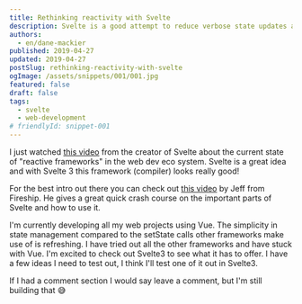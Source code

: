 ```yaml
---
title: Rethinking reactivity with Svelte
description: Svelte is a good attempt to reduce verbose state updates and asignments on the Front end.
authors:
  - en/dane-mackier
published: 2019-04-27
updated: 2019-04-27
postSlug: rethinking-reactivity-with-svelte
ogImage: /assets/snippets/001/001.jpg
featured: false
draft: false
tags:
  - svelte
  - web-development
# friendlyId: snippet-001
---
```


I just watched [this video](https://www.youtube.com/watch?v=AdNJ3fydeao) from the creator of Svelte about the current state of "reactive frameworks" in the web dev eco system. Svelte is a great idea and with Svelte 3 this framework (compiler) looks really good!

For the best intro out there you can check out [this video](https://www.youtube.com/watch?v=043h4ugAj4c) by Jeff from Fireship. He gives a great quick crash course on the important parts of Svelte and how to use it.

I'm currently developing all my web projects using Vue. The simplicity in state management compared to the setState calls other frameworks make use of is refreshing. I have tried out all the other frameworks and have stuck with Vue. I'm excited to check out Svelte3 to see what it has to offer. I have a few ideas I need to test out, I think I'll test one of it out in Svelte3.

If I had a comment section I would say leave a comment, but I'm still building that 😅

